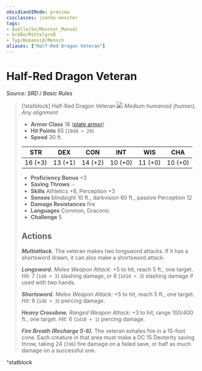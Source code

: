 ```yaml
---
obsidianUIMode: preview
cssclasses: json5e-monster
tags:
- Quelle/5e/Monster_Manual
- Größe/Mittelgroß
- Typ/Humanoid/Mensch
aliases: ["Half-Red Dragon Veteran"]
---
```

# Half-Red Dragon Veteran
*Source: SRD / Basic Rules*  

> [!statblock] Half-Red Dragon Veteran
> ![](compendium/bestiary/humanoid/token/half-red-dragon-veteran.png#token)
> *Medium humanoid (human), Any alignment*
> 
> - **Armor Class** 18  ([plate armor](compendium/items/plate-armor.md))
> - **Hit Points** 65 (`10d8 + 20`)
> - **Speed** 30 ft.
> 
> |STR|DEX|CON|INT|WIS|CHA|
> |:---:|:---:|:---:|:---:|:---:|:---:|
> |16 (+3)|13 (+1)|14 (+2)|10 (+0)|11 (+0)|10 (+0)|
> 
> - **Proficiency Bonus** +3
> - **Saving Throws** ⏤
> - **Skills** Athletics +6, Perception +3
> - **Senses** blindsight 10 ft., darkvision 60 ft., passive Perception 12
> - **Damage Resistances** fire
> - **Languages** Common, Draconic
> - **Challenge** 5
> 
> ## Actions
> 
> ***Multiattack.*** The veteran makes two longsword attacks. If it has a shortsword drawn, it can also make a shortsword attack.
> 
> ***Longsword.*** *Melee Weapon Attack:* +5 to hit, reach 5 ft., one target. *Hit:* 7 (`1d8 + 3`) slashing damage, or 8 (`1d10 + 3`) slashing damage if used with two hands.
> 
> ***Shortsword.*** *Melee Weapon Attack:* +5 to hit, reach 5 ft., one target. *Hit:* 6 (`1d6 + 3`) piercing damage.
> 
> ***Heavy Crossbow.*** *Ranged Weapon Attack:* +3 to hit, range 100/400 ft., one target. *Hit:* 6 (`1d10 + 1`) piercing damage.
> 
> ***Fire Breath (Recharge 5-6).*** The veteran exhales fire in a 15-foot cone. Each creature in that area must make a DC 15 Dexterity saving throw, taking 24 (`7d6`) fire damage on a failed save, or half as much damage on a successful one.

^statblock